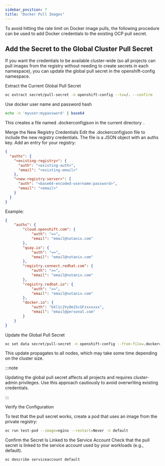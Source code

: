 ```yaml
---
sidebar_position: 7
title: "Docker Pull Images"
---
```


To avoid hitting the rate limit on Docker image pulls, the following procedure can be used to add Docker credentials to the existing OCP pull secret.


## Add the Secret to the Global Cluster Pull Secret

If you want the credentials to be available cluster-wide (so all projects can pull images from the registry without needing to create secrets in each namespace), you can update the global pull secret in the openshift-config namespace.

Extract the Current Global Pull Secret

```bash
oc extract secret/pull-secret -n openshift-config --to=/. --confirm
```

Use docker user name and password hash

```bash
echo -n 'myuser:mypassword' | base64
```

This creates a file named .dockerconfigjson in the current directory ``.``

Merge the New Registry Credentials
Edit the .dockerconfigjson file to include the new registry credentials. The file is a JSON object with an auths key. Add an entry for your registry:

```json
{
  "auths": {
    "<existing-registry>": {
      "auth": "<existing-auth>",
      "email": "<existing-email>"
    },
    "<new-registry-server>": {
      "auth": "<base64-encoded-username:password>",
      "email": "<email>"
    }
  }
}
```

Example:

```json
{
    "auths": {
        "cloud.openshift.com": {
            "auth": "==",
            "email": "email@nutanix.com"
        },
        "quay.io": {
            "auth": "==",
            "email": "email@nutanix.com"
        },
        "registry.connect.redhat.com": {
            "auth": "==",
            "email": "email@nutanix.com"
        },
        "registry.redhat.io": {
            "auth": "==",
            "email": "email@nutanix.com"
        },
        "docker.io": {
            "auth": "bXl1c2VyOm15cGFzxxxxxx",
            "email": "email@personal.com"
        }
    }
}
```

Update the Global Pull Secret

```bash
oc set data secret/pull-secret -n openshift-config --from-file=.dockerconfigjson=.dockerconfigjson
```

This update propagates to all nodes, which may take some time depending on the cluster size.

:::note

Updating the global pull secret affects all projects and requires cluster-admin privileges. Use this approach cautiously to avoid overwriting existing credentials.

:::

Verify the Configuration

To test that the pull secret works, create a pod that uses an image from the private registry:

```bash
oc run test-pod --image=nginx --restart=Never -n default
```


Confirm the Secret Is Linked to the Service Account
Check that the pull secret is linked to the service account used by your workloads (e.g., default).

```bash
oc describe serviceaccount default
```
